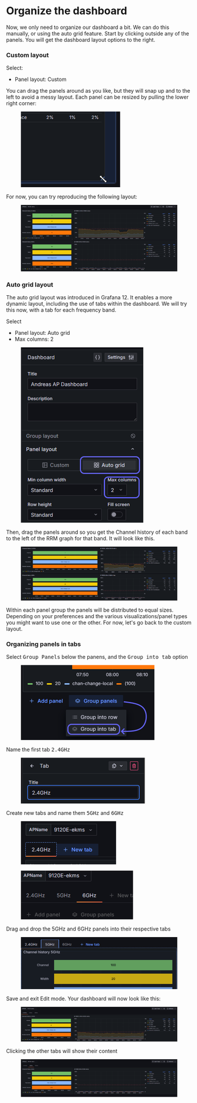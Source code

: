 # Organize the dashboard

Now, we only need to organize our dashboard a bit. We can do this manually, or using the auto grid feature. Start by clicking outside any of the panels. You will get the dashboard layout options to the right.&#x20;

### Custom layout

Select:

* Panel layout: Custom

You can drag the panels around as you like, but they will snap up and to the left to avoid a messy layout. Each panel can be resized by pulling the lower right corner:

<figure><img src="../../.gitbook/assets/image (15).png" alt=""><figcaption></figcaption></figure>

For now, you can try reproducing the following layout:

<figure><img src="../../.gitbook/assets/image (16).png" alt=""><figcaption></figcaption></figure>

### Auto grid layout

The auto grid layout was introduced in Grafana 12. It enables a more dynamic layout, including the use of tabs within the dashboard. We will try this now, with a tab for each frequency band.

Select

* Panel layout: Auto grid
* Max columns: 2

<figure><img src="../../.gitbook/assets/image (14).png" alt=""><figcaption></figcaption></figure>

Then, drag the panels around so you get the Channel history of each band to the left of the RRM graph for that band. It will look like this.&#x20;

<figure><img src="../../.gitbook/assets/image (24).png" alt=""><figcaption></figcaption></figure>

Within each panel group the panels will be distributed to equal sizes. Depending on your preferences and the various visualizations/panel types you might want to use one or the other. For now, let's go back to the custom layout.

### Organizing panels in tabs

Select <kbd>Group Panels</kbd> below the panens, and the <kbd>Group into tab</kbd> option

<figure><img src="../../.gitbook/assets/image (19).png" alt=""><figcaption></figcaption></figure>

Name the first tab <kbd>2.4GHz</kbd>

<figure><img src="../../.gitbook/assets/image (20).png" alt=""><figcaption></figcaption></figure>

Create new tabs and name them <kbd>5GHz</kbd> and <kbd>6GHz</kbd>&#x20;

<figure><img src="../../.gitbook/assets/image (21).png" alt=""><figcaption></figcaption></figure>

<figure><img src="../../.gitbook/assets/image (22).png" alt=""><figcaption></figcaption></figure>

Drag and drop the 5GHz and 6GHz panels into their respective tabs

<figure><img src="../../.gitbook/assets/image (23).png" alt=""><figcaption></figcaption></figure>

Save and exit Edit mode. Your dashboard will now look like this:

<figure><img src="../../.gitbook/assets/image (25).png" alt=""><figcaption></figcaption></figure>

Clicking the other tabs will show their content

<figure><img src="../../.gitbook/assets/image (26).png" alt=""><figcaption></figcaption></figure>





